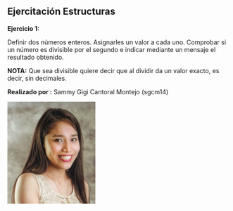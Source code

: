 Ejercitación Estructuras
---

**Ejercicio 1:**

Definir dos números enteros. Asignarles un valor a cada uno. Comprobar si un número es
divisible por el segundo e indicar mediante un mensaje el resultado obtenido.

**NOTA:** Que sea divisible quiere decir que al dividir da un valor exacto, es decir, sin
decimales.

**Realizado por :** Sammy Gigi Cantoral Montejo (sgcm14)

<img src ="https://raw.githubusercontent.com/sgcm14/sgcm14/main/sammy.jpg" width="200">